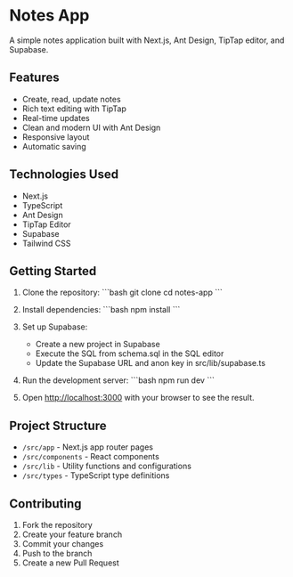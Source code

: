 # Notes App

A simple notes application built with Next.js, Ant Design, TipTap editor, and Supabase.

## Features

- Create, read, update notes
- Rich text editing with TipTap
- Real-time updates
- Clean and modern UI with Ant Design
- Responsive layout
- Automatic saving

## Technologies Used

- Next.js
- TypeScript
- Ant Design
- TipTap Editor
- Supabase
- Tailwind CSS

## Getting Started

1. Clone the repository:
\`\`\`bash
git clone <repository-url>
cd notes-app
\`\`\`

2. Install dependencies:
\`\`\`bash
npm install
\`\`\`

3. Set up Supabase:
   - Create a new project in Supabase
   - Execute the SQL from schema.sql in the SQL editor
   - Update the Supabase URL and anon key in src/lib/supabase.ts

4. Run the development server:
\`\`\`bash
npm run dev
\`\`\`

5. Open [http://localhost:3000](http://localhost:3000) with your browser to see the result.

## Project Structure

- `/src/app` - Next.js app router pages
- `/src/components` - React components
- `/src/lib` - Utility functions and configurations
- `/src/types` - TypeScript type definitions

## Contributing

1. Fork the repository
2. Create your feature branch
3. Commit your changes
4. Push to the branch
5. Create a new Pull Request